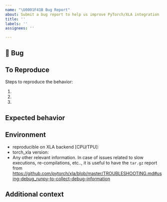 ```yaml
---
name: "\U0001F41B Bug Report"
about: Submit a bug report to help us improve PyTorch/XLA integration
title: ''
labels: ''
assignees: ''

---
```


## 🐛 Bug

<!-- A clear and concise description of what the bug is. -->

## To Reproduce

Steps to reproduce the behavior:

1.
2.
3.

<!-- If you have a code sample, error messages, stack traces, please provide it here as well -->

## Expected behavior

<!-- A clear and concise description of what you expected to happen. -->

## Environment

 - reproducible on XLA backend [CPU/TPU]:
 - torch_xla version:
 - Any other relevant information. In case of issues related to slow executions, re-compilations, etc.., it is useful to have the `tar.gz` report from https://github.com/pytorch/xla/blob/master/TROUBLESHOOTING.md#using-debug_runpy-to-collect-debug-information


## Additional context

<!-- Add any other context about the problem here. -->
